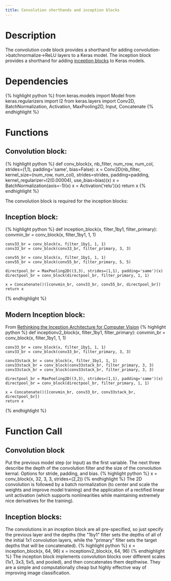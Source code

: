 ```yaml
---
title: Convolution shorthands and inception blocks
---
```

# Description
The convolution code block provides a shorthand for adding convolution->batchnormalize->ReLU layers to a Keras model. The inception block provides a shorthand for adding [inception blocks](https://arxiv.org/pdf/1409.4842.pdf) to Keras models.

# Dependencies
{% highlight python %}
from keras.models import Model
from keras.regularizers import l2
from keras.layers import Conv2D, BatchNormalization, Activation, MaxPooling2D, Input, Concatenate
{% endhighlight %}

# Functions
## Convolution block:
{% highlight python %}
def conv_block(x, nb_filter, num_row, num_col, strides=(1,1), padding='same', bias=False):
    x = Conv2D(nb_filter, kernel_size=(num_row, num_col), strides=strides, padding=padding, kernel_regularizer=l2(0.00004), use_bias=bias)(x)
    x = BatchNormalization(axis=-1)(x)
    x = Activation('relu')(x)
    return x
{% endhighlight %}

The convolution block is required for the inception blocks:

## Inception block:
{% highlight python %}
def inception_block(x, filter_1by1, filter_primary):
    convmin_br = conv_block(x, filter_1by1, 1, 1)

    conv33_br = conv_block(x, filter_1by1, 1, 1)
    conv33_br = conv_block(conv33_br, filter_primary, 3, 3)

    conv55_br = conv_block(x, filter_1by1, 1, 1)
    conv55_br = conv_block(conv55_br, filter_primary, 5, 5)

    directpool_br = MaxPooling2D((3,3), strides=(1,1), padding='same')(x)
    directpool_br = conv_block(directpool_br, filter_primary, 1, 1)

    x = Concatenate()([convmin_br, conv33_br, conv55_br, directpool_br])
    return x
{% endhighlight %}

## Modern Inception block:
From [Rethinking the Inception Architecture for Computer Vision](https://arxiv.org/pdf/1512.00567.pdf)
{% highlight python %}
def inceptionv2_block(x, filter_1by1, filter_primary):
    convmin_br = conv_block(x, filter_1by1, 1, 1)

    conv33_br = conv_block(x, filter_1by1, 1, 1)
    conv33_br = conv_block(conv33_br, filter_primary, 3, 3)

    conv33stack_br = conv_block(x, filter_1by1, 1, 1)
    conv33stack_br = conv_block(conv33stack_br, filter_primary, 3, 3)
    conv33stack_br = conv_block(conv33stack_br, filter_primary, 3, 3)

    directpool_br = MaxPooling2D((3,3), strides=(1,1), padding='same')(x)
    directpool_br = conv_block(directpool_br, filter_primary, 1, 1)

    x = Concatenate()([convmin_br, conv33_br, conv33stack_br, directpool_br])
    return x
{% endhighlight %}

# Function Call
## Convolution block
Put the previous model step (or Input) as the first variable. The next three describe the depth of the convolution filter and the size of the convolution kernal. Options for stride, padding, and bias.
{% highlight python %}
x = conv_block(x, 32, 3, 3, strides=(2,2))
{% endhighlight %}
The 2D convolution is followed by a batch normalization (to center and scale the weights and improve model training) and the application of a rectified linear unit activation (which supports nonlinearities while maintaining extremely nice derivatives for the training).

## Inception blocks:
The convolutions in an inception block are all pre-specified, so just specify the previous layer and the depths (the "1by1" filter sets the depths of all of the initial 1x1 convolution layers, while the "primary" filter sets the target depths that will be concatenated).
{% highlight python %}
x = inception_block(x, 64, 96)
x = inceptionv2_block(x, 64, 96)
{% endhighlight %}
The inception block implements convolution blocks over different scales (1x1, 3x3, 5x5, and pooled), and then concatenates them depthwise. They are a simple and computationally cheap but highly effective way of improving image classification.
